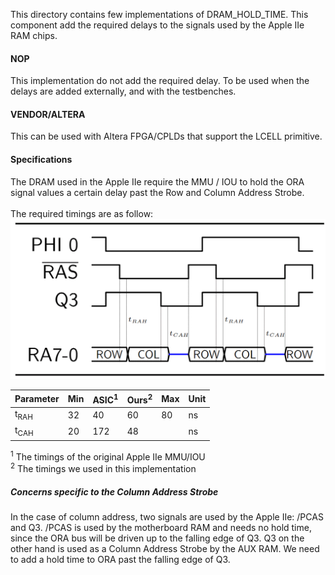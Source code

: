 This directory contains few implementations of DRAM_HOLD_TIME. This component add the required delays to the signals used by the Apple IIe RAM chips.

#### NOP
This implementation do not add the required delay.
To be used when the delays are added externally, and with the testbenches.

#### VENDOR/ALTERA
This can be used with Altera FPGA/CPLDs that support the LCELL primitive.

#### Specifications
The DRAM used in the Apple IIe require the MMU / IOU to hold the ORA signal values a certain delay past the Row and Column Address Strobe.<br/>
<br/>
The required timings are as follow:<br/>
<img src="/resources/DRAM_HOLD_TIME.png" width="720">

| Parameter | Min | ASIC<sup>1</sup> | Ours<sup>2</sup> | Max | Unit |
| - | - | - | - | - | - |
| t<sub>RAH</sub> | 32 | 40 | 60 | 80 | ns |
| t<sub>CAH</sub> | 20 | 172 | 48 |  | ns |

<sup>1</sup> The timings of the original Apple IIe MMU/IOU<br/>
<sup>2</sup> The timings we used in this implementation

##### Concerns specific to the Column Address Strobe
In the case of column address, two signals are used by the Apple IIe: /PCAS and Q3. /PCAS is used by the motherboard RAM and needs no hold time, since the ORA bus will be driven up to the falling edge of Q3. Q3 on the other hand is used as a Column Address Strobe by the AUX RAM. We need to add a hold time to ORA past the falling edge of Q3.
